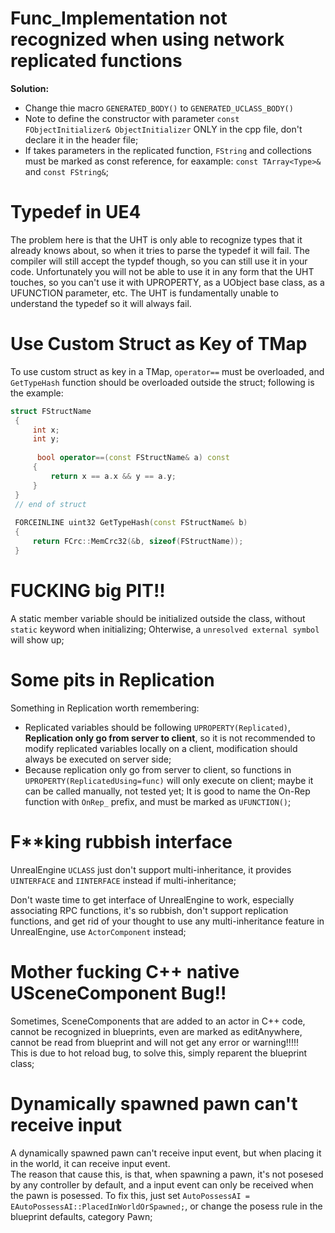 # Func_Implementation not recognized when using network replicated functions
**Solution:**

- Change thie macro `GENERATED_BODY()` to `GENERATED_UCLASS_BODY()`
- Note to define the constructor with parameter `const FObjectInitializer& ObjectInitializer` ONLY in the cpp file, don't declare it in the header file;
- If takes parameters in the replicated function, `FString` and collections must be marked as const reference, for eaxample: `const TArray<Type>&` and `const FString&`;

# Typedef in UE4
The problem here is that the UHT is only able to recognize types that it already knows about, so when it tries to parse the typedef it will fail. The compiler will still accept the typdef though, so you can still use it in your code. Unfortunately you will not be able to use it in any form that the UHT touches, so you can't use it with UPROPERTY, as a UObject base class, as a UFUNCTION parameter, etc. The UHT is fundamentally unable to understand the typedef so it will always fail.

# Use Custom Struct as Key of TMap
To use custom struct as key in a TMap, `operator==` must be overloaded, and `GetTypeHash` function should be overloaded outside the struct; following is the example:
```C++
struct FStructName
 {
     int x;
     int y;
 
      bool operator==(const FStructName& a) const
     {
         return x == a.x && y == a.y;
     }
 }
 // end of struct
 
 FORCEINLINE uint32 GetTypeHash(const FStructName& b)
 {
     return FCrc::MemCrc32(&b, sizeof(FStructName));
 }
```

# FUCKING big PIT!!
A static member variable should be initialized outside the class, without `static` keyword when initializing; Ohterwise, a `unresolved external symbol` will show up;
# Some pits in Replication
Something in Replication worth remembering:
- Replicated variables should be following `UPROPERTY(Replicated)`, **Replication only go from server to client**, so it is not recommended to modify replicated variables locally on a client, modification should always be executed on server side;
- Because replication only go from server to client, so functions in `UPROPERTY(ReplicatedUsing=func)` will only execute on client; maybe it can be called manually, not tested yet; It is good to name the On-Rep function with `OnRep_` prefix, and must be marked as `UFUNCTION()`;

# F**king rubbish interface #
UnrealEngine `UCLASS` just don't support multi-inheritance, it provides `UINTERFACE` and `IINTERFACE`	instead if multi-inheritance;

Don't waste time to get interface of UnrealEngine to work, especially associating RPC functions, it's so rubbish, don't support replication functions, and get rid of your thought to use any multi-inheritance feature in UnrealEngine, use `ActorComponent` instead; 

# Mother fucking C++ native USceneComponent Bug!!
Sometimes, SceneComponents that are added to an actor in C++ code, cannot be recognized in blueprints, even are marked as editAnywhere, cannot be read from blueprint and will not get any error or warning!!!!!  
This is due to hot reload bug, to solve this, simply reparent the blueprint class;

# Dynamically spawned pawn can't receive input
A dynamically spawned pawn can't receive input event, but when placing it in the world, it can receive input event.  
The reason that cause this, is that, when spawning a pawn, it's not posesed by any controller by default, and a input event can only be received when the pawn is posessed. To fix this, just set `AutoPossessAI = EAutoPossessAI::PlacedInWorldOrSpawned;`, or change the posess rule in the blueprint defaults, category Pawn;


